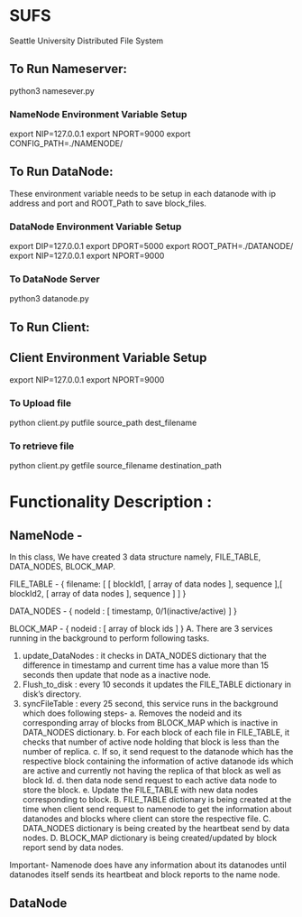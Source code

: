 # SUFS
Seattle University Distributed File System

## To Run Nameserver:
python3 namesever.py

### NameNode Environment Variable Setup
export NIP=127.0.0.1
export NPORT=9000
export CONFIG_PATH=./NAMENODE/

## To Run DataNode:
These environment variable needs to be setup in each datanode with ip address and port and ROOT_Path to save block_files.

### DataNode Environment Variable Setup
export DIP=127.0.0.1
export DPORT=5000
export ROOT_PATH=./DATANODE/
export NIP=127.0.0.1
export NPORT=9000

### To DataNode Server
python3 datanode.py

## To Run Client:

## Client Environment Variable Setup
export NIP=127.0.0.1
export NPORT=9000

### To Upload file
python client.py putfile source_path dest_filename

### To retrieve file
python client.py getfile source_filename destination_path


# Functionality Description :

## NameNode - 

In this class, We have created 3 data structure namely, FILE_TABLE, DATA_NODES, BLOCK_MAP.

FILE_TABLE - { filename: [ [ blockId1, [ array of data nodes ], sequence ],[ blockId2, [ array of data nodes ], sequence ] ] }

DATA_NODES - { nodeId : [ timestamp, 0/1(inactive/active) ] }

BLOCK_MAP - { nodeid : [ array of block ids ] }
A. There are 3 services running in the background to perform following tasks.
   1. update_DataNodes : it checks in  DATA_NODES dictionary that the difference in timestamp and current time has a value   more than 15 seconds then update that node as a inactive node.
   2. Flush_to_disk : every 10 seconds it updates the FILE_TABLE dictionary in disk’s directory.
   3. syncFileTable : every 25 second, this service runs in the background which does following steps- 
       a. Removes the nodeid and its corresponding array of blocks from  BLOCK_MAP which is inactive in DATA_NODES dictionary.
       b. For each block of each file in FILE_TABLE, it checks that number of active node holding that block is less than the   number of replica. 
       c. If so, it send request to the datanode which has the respective block containing the information of active datanode ids which are active and currently not having the replica of that block as well as block Id. 
       d. then data node send request to each active data node to store the block.
       e. Update the FILE_TABLE with new data nodes corresponding to block.
B. FILE_TABLE dictionary is being created at the time when client send request to namenode to get the information about datanodes and blocks where client can store the respective file. 
C. DATA_NODES dictionary is being created by the heartbeat send by data nodes.
D. BLOCK_MAP dictionary is being created/updated by block report send by data nodes.

Important- Namenode does have any information about its datanodes until datanodes itself sends its heartbeat and block reports to the name node.

## DataNode







